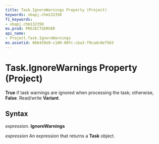 ```yaml
---
title: Task.IgnoreWarnings Property (Project)
keywords: vbapj.chm132350
f1_keywords:
- vbapj.chm132350
ms.prod: PROJECTSERVER
api_name:
- Project.Task.IgnoreWarnings
ms.assetid: 066439e9-c100-80fc-cba3-f9cadc0ef563
---
```



# Task.IgnoreWarnings Property (Project)

 **True** if task warnings are ignored when processing the task; otherwise, **False**. Read/write **Variant**.


## Syntax

 _expression_. **IgnoreWarnings**

 _expression_ An expression that returns a **Task** object.



